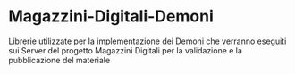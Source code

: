 Magazzini-Digitali-Demoni
=========================

Librerie utilizzate per la implementazione dei Demoni che verranno eseguiti sui Server del progetto Magazzini Digitali per la validazione e la pubblicazione del materiale
